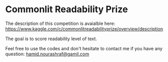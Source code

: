 # Commonlit Readability Prize

The description of this competition is avaialble here: https://www.kaggle.com/c/commonlitreadabilityprize/overview/description

The goal is to score readability level of text.

Feel free to use the codes and don't hesitate to contact me if you have any question: hamid.nourashraf@gamil.com
